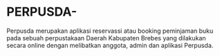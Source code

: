 # PERPUSDA-
Perpusda merupakan aplikasi reservassi atau booking peminjaman buku pada sebuah perpustakaan Daerah Kabupaten Brebes yang dilakukan secara online dengan melibatkan anggota, admin dan aplikasi Perpusda.
